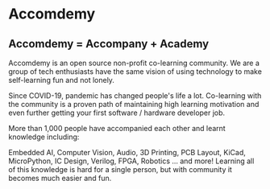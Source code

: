 # Accomdemy

## Accomdemy = Accompany + Academy

Accomdemy is an open source non-profit co-learning community. We are a group of tech enthusiasts have the same vision of using technology to make self-learning fun and not lonely.

Since COVID-19, pandemic has changed people's life a lot. Co-learning with the community is a proven path of maintaining high learning motivation and even further getting your first software / hardware developer job.

More than 1,000 people have accompanied each other and learnt knowledge including:

Embedded AI, Computer Vision, Audio, 3D Printing, PCB Layout, KiCad, MicroPython, IC Design, Verilog, FPGA, Robotics ... and more! Learning all of this knowledge is hard for a single person, but with community it becomes much easier and fun.
